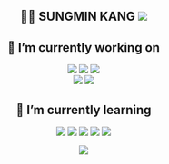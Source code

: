 <div align=center> 



<h2> 🧑‍💻 SUNGMIN KANG <a href="https://hits.seeyoufarm.com"><img src="https://hits.seeyoufarm.com/api/count/incr/badge.svg?url=https%3A%2F%2Fgithub.com%2Fready2drop&count_bg=%235EF506&title_bg=%23555555&icon=&icon_color=%23E7E7E7&title=Hits&edge_flat=false"/></a> </h2>

<h2>🔭 I’m currently working on</h2>

<img src="https://img.shields.io/badge/OpenCV-5C3EE8?style=flat-square&logo=OpenCV&logoColor=white"/></a> 
<img src="https://img.shields.io/badge/Pytorch-EE4C2C?style=flat-square&logo=Pytorch&logoColor=white"/></a> 
<img src="https://img.shields.io/badge/Python-3766AB?style=flat-square&logo=Python&logoColor=white"/></a> <br>
<img src="https://img.shields.io/badge/Tensorflow-235C3EE8?style=flat-square&logo=Tensorflow&logoColor=white"/></a>
<img src="https://img.shields.io/badge/MySQL-3766AB?style=flat-square&logo=MySQL&logoColor=white"/></a> 

<h2>🔦 I’m currently learning</h2>
<img src="https://img.shields.io/badge/DeepLearning-000000?style=flat-square&logo=OpenAI"/></a>
<img src="https://img.shields.io/badge/MultimodalLearning-000000?style=flat-square&logo=OpenAI"/></a>
<img src="https://img.shields.io/badge/ComputerVision-000000?style=flat-square&logo=OpenAI"/></a>
<img src="https://img.shields.io/badge/ObjectDetection-000000?style=flat-square&logo=OpenAI"/></a>
<img src="https://img.shields.io/badge/ImageSegmentation-000000?style=flat-square&logo=OpenAI"/></a>

</div>








<p align="center">
<!--   <a href="https://velog.io/@rkdtjdals97"><img src="https://img.shields.io/badge/ready2drop-11B48A?style=flat-square&logo=Vimeo&logoColor=white&link=https://velog.io/@rkdtjdals97"/></a>&nbsp -->
  <a href="mailto:0kangsungmin@gmail.com"><img src="https://img.shields.io/badge/Gmail-d14836?style=flat-square&logo=Gmail&logoColor=white&link=0kangsungmin@gmail.com"/></a>
</p>



